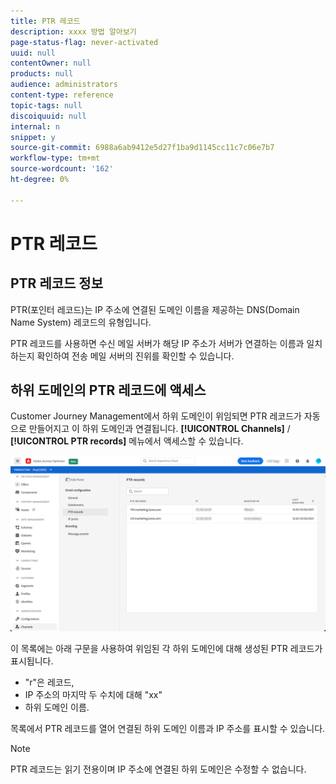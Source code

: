 ```yaml
---
title: PTR 레코드
description: xxxx 방법 알아보기
page-status-flag: never-activated
uuid: null
contentOwner: null
products: null
audience: administrators
content-type: reference
topic-tags: null
discoiquuid: null
internal: n
snippet: y
source-git-commit: 6988a6ab9412e5d27f1ba9d1145cc11c7c06e7b7
workflow-type: tm+mt
source-wordcount: '162'
ht-degree: 0%

---
```



# PTR 레코드

## PTR 레코드 정보

PTR(포인터 레코드)는 IP 주소에 연결된 도메인 이름을 제공하는 DNS(Domain Name System) 레코드의 유형입니다.

PTR 레코드를 사용하면 수신 메일 서버가 해당 IP 주소가 서버가 연결하는 이름과 일치하는지 확인하여 전송 메일 서버의 진위를 확인할 수 있습니다.

## 하위 도메인의 PTR 레코드에 액세스

Customer Journey Management에서 하위 도메인이 위임되면 PTR 레코드가 자동으로 만들어지고 이 하위 도메인과 연결됩니다. **[!UICONTROL Channels]** / **[!UICONTROL PTR records]** 메뉴에서 액세스할 수 있습니다.

![](../assets/ptr-records.png)

이 목록에는 아래 구문을 사용하여 위임된 각 하위 도메인에 대해 생성된 PTR 레코드가 표시됩니다.

* &quot;r&quot;은 레코드,
* IP 주소의 마지막 두 수치에 대해 &quot;xx&quot;
* 하위 도메인 이름.

목록에서 PTR 레코드를 열어 연결된 하위 도메인 이름과 IP 주소를 표시할 수 있습니다.

>[!NOTE]
>
>PTR 레코드는 읽기 전용이며 IP 주소에 연결된 하위 도메인은 수정할 수 없습니다.
